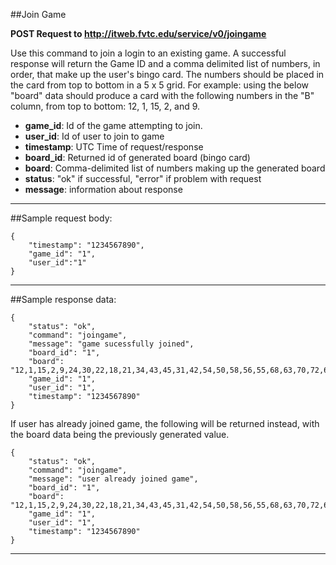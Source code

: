 ##Join Game

**POST Request to http://itweb.fvtc.edu/service/v0/joingame**

Use this command to join a login to an existing game. A successful response will return the Game ID and a comma delimited list of numbers, in order, that make up the user's bingo card. The numbers should be placed in the card from top to bottom in a 5 x 5 grid. For example: using the below "board" data should produce a card with the following numbers in the "B" column, from top to bottom: 12, 1, 15, 2, and 9.

- **game_id**: Id of the game attempting to join. 
- **user_id**: Id of user to join to game
- **timestamp**: UTC Time of request/response
- **board_id**: Returned id of generated board (bingo card)
- **board**: Comma-delimited list of numbers making up the generated board
- **status**: "ok" if successful, "error" if problem with request
- **message**: information about response


* * *

##Sample request body: 

	{  
 		"timestamp": "1234567890",  
 		"game_id": "1",  
 		"user_id":"1"  
	}
* * *

##Sample response data:

	{  
		"status": "ok",  
		"command": "joingame",
 		"message": "game sucessfully joined",  
		"board_id": "1",
 		"board": "12,1,15,2,9,24,30,22,18,21,34,43,45,31,42,54,50,58,56,55,68,63,70,72,62",  
 		"game_id": "1",
		"user_id": "1",
		"timestamp": "1234567890"
	}
If user has already joined game, the following will be returned instead, with the board data being the previously generated value.
	
	{  
		"status": "ok",  
		"command": "joingame",
 		"message": "user already joined game",  
		"board_id": "1",
 		"board": "12,1,15,2,9,24,30,22,18,21,34,43,45,31,42,54,50,58,56,55,68,63,70,72,62",  
 		"game_id": "1",
		"user_id": "1",
		"timestamp": "1234567890"
	}
* * *